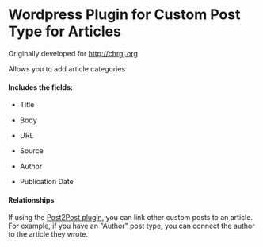 # Wordpress Plugin for Custom Post Type for Articles

Originally developed for http://chrgj.org

Allows you to add article categories

#### Includes the fields:

* Title

* Body

* URL

* Source

* Author

* Publication Date


#### Relationships
If using the [Post2Post plugin](https://wordpress.org/plugins/posts-to-posts/), you can link other custom posts to an article. For example, if you have an "Author" post type, you can connect the author to the article they wrote.